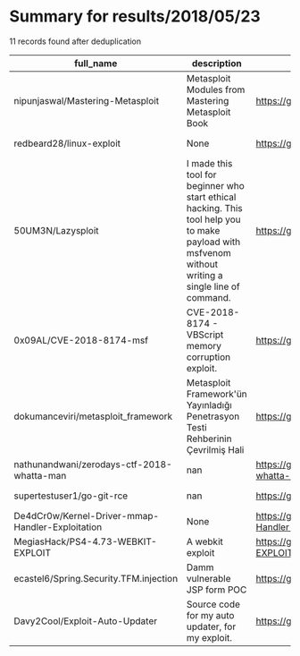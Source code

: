 
# Summary for results/2018/05/23
    
11 records found after deduplication

| full_name | description | html_url | matched_list | matched_count | pushed_at | size | stargazers_count | language | forks_count | vul_ids |
|--------------------------------------------------|-----------------------------------------------------------------------------------------------------------------------------------------------------|---------------------------------------------------------------------|-----------------------------------------------------------------------------|-----------------|---------------------------|--------|--------------------|------------|---------------|-------------------|
| nipunjaswal/Mastering-Metasploit | Metasploit Modules from Mastering Metasploit Book | https://github.com/nipunjaswal/Mastering-Metasploit | ['metasploit module OR payload'] | 1 | 2018-05-23 12:08:54+00:00 | 41 | 13 | Ruby | 11 | [] |
| redbeard28/linux-exploit | None | https://github.com/redbeard28/linux-exploit | ['exploit'] | 1 | 2018-05-23 07:15:50+00:00 | 19 | 0 | Shell | 0 | [] |
| 50UM3N/Lazysploit | I made this tool for beginner who start ethical hacking. This tool help you to make payload with msfvenom without writing a single line of command. | https://github.com/50UM3N/Lazysploit | ['metasploit module OR metasploit payload', 'metasploit module OR payload'] | 2 | 2018-05-23 18:38:11+00:00 | 19 | 4 | Shell | 2 | [] |
| 0x09AL/CVE-2018-8174-msf | CVE-2018-8174 - VBScript memory corruption exploit. | https://github.com/0x09AL/CVE-2018-8174-msf | ['cve-2', 'exploit'] | 2 | 2018-05-23 20:43:58+00:00 | 30 | 169 | Ruby | 79 | ['CVE-2018-8174'] |
| dokumanceviri/metasploit_framework | Metasploit Framework'ün Yayınladığı Penetrasyon Testi Rehberinin Çevrilmiş Hali | https://github.com/dokumanceviri/metasploit_framework | ['metasploit module OR payload'] | 1 | 2018-05-23 00:10:35+00:00 | 2 | 1 | | 1 | [] |
| nathunandwani/zerodays-ctf-2018-whatta-man | nan | https://github.com/nathunandwani/zerodays-ctf-2018-whatta-man | ['zeroday'] | 1 | 2018-05-23 07:05:50+00:00 | 23 | 0 | C# | 0 | [] |
| supertestuser1/go-git-rce | nan | https://github.com/supertestuser1/go-git-rce | ['rce'] | 1 | 2018-05-23 14:18:14+00:00 | 8 | 0 | Go | 0 | [] |
| De4dCr0w/Kernel-Driver-mmap-Handler-Exploitation | None | https://github.com/De4dCr0w/Kernel-Driver-mmap-Handler-Exploitation | ['exploit'] | 1 | 2018-05-23 09:58:46+00:00 | 558 | 2 | C | 1 | [] |
| MegiasHack/PS4-4.73-WEBKIT-EXPLOIT | A webkit exploit | https://github.com/MegiasHack/PS4-4.73-WEBKIT-EXPLOIT | ['exploit'] | 1 | 2018-05-23 17:06:47+00:00 | 1233 | 1 | JavaScript | 0 | [] |
| ecastel6/Spring.Security.TFM.injection | Damm vulnerable JSP form POC | https://github.com/ecastel6/Spring.Security.TFM.injection | ['vulnerability poc'] | 1 | 2018-05-23 19:51:53+00:00 | 4 | 0 | Java | 0 | [] |
| Davy2Cool/Exploit-Auto-Updater | Source code for my auto updater, for my exploit. | https://github.com/Davy2Cool/Exploit-Auto-Updater | ['exploit'] | 1 | 2018-05-23 21:53:32+00:00 | 302 | 0 | C# | 0 | [] |
